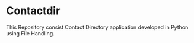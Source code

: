 # Contactdir
This Repository consist Contact Directory application developed in Python using File Handling.
